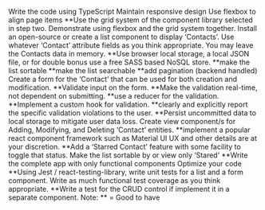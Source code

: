 Write the code using TypeScript
Maintain responsive design
Use flexbox to align page items
**Use the grid system of the component library selected in step two. Demonstrate using flexbox and the grid system together.
Install an open-source or create a list component to display ‘Contacts’.
Use whatever ‘Contact’ attribute fields as you think appropriate.
You may leave the Contacts data in memory.
**Use browser local storage, a local JSON file, or for double bonus use a free SASS based NoSQL store.
**make the list sortable
**make the list searchable
**add pagination (backend handled)
Create a form for the ‘Contact’ that can be used for both creation and modification.
**Validate input on the form.
**Make the validation real-time, not dependent on submitting.
**use a reducer for the validation.
**Implement a custom hook for validation.
**clearly and explicitly report the specific validation violations to the user.
**Persist uncommitted data to local storage to mitigate user data loss.
Create view component/s for Adding, Modifying, and Deleting ‘Contact’ entities.
**implement a popular react component framework such as Material UI UX and other details are at your discretion.
**Add a ‘Starred Contact’ feature with some facility to toggle that status. Make the list sortable by or view only ‘Stared’
**Write the complete app with only functional components
Optimize your code
**Using Jest / react-testing-library, write unit tests for a list and a form component.
Write as much functional test coverage as you think appropriate.
**Write a test for the CRUD control if implement it in a separate component.
Note: ** = Good to have